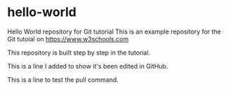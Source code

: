 # hello-world
Hello World repository for Git tutorial
This is an example repository for the Git tutoial on https://www.w3schools.com

This repository is built step by step in the tutorial.

This is a line I added to show it's been edited in GitHub.

This is a line to test the pull command.

